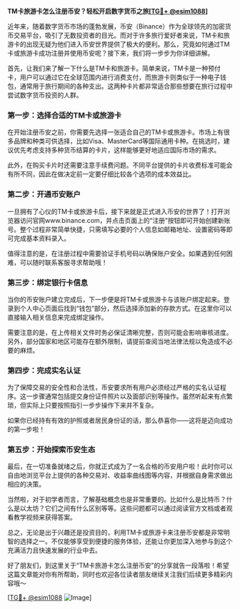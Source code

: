 **TM卡旅游卡怎么注册币安？轻松开启数字货币之旅[[TG💪+ @esim1088](https://t.me/s/esim1088)]**

近年来，随着数字货币市场的蓬勃发展，币安（Binance）作为全球领先的加密货币交易平台，吸引了无数投资者的目光。而对于许多旅行爱好者来说，TM卡和旅游卡的出现无疑为他们进入币安世界提供了极大的便利。那么，究竟如何通过TM卡或旅游卡成功注册并使用币安呢？接下来，我们将一步步为你详细讲解。

首先，让我们来了解一下什么是TM卡和旅游卡。简单来说，TM卡是一种预付卡，用户可以通过它在全球范围内进行消费支付，而旅游卡则类似于一种电子钱包，通常用于旅行期间的各种支出。这两种卡片都非常适合那些想要在旅行过程中尝试数字货币投资的人群。

### 第一步：选择合适的TM卡或旅游卡

在开始注册币安之前，你需要先选择一张适合自己的TM卡或旅游卡。市场上有很多品牌和种类可供选择，比如Visa、MasterCard等国际通用卡种。在挑选时，建议优先考虑支持多种货币结算的卡片，这样能够更好地适应国际市场的需求。

此外，在购买卡片时还需要注意手续费问题。不同平台提供的卡片收费标准可能会有所不同，因此在做决定前一定要仔细比较各个选项的成本效益比。

### 第二步：开通币安账户

一旦拥有了心仪的TM卡或旅游卡后，接下来就是正式进入币安的世界了！打开浏览器访问官网www.binance.com，并点击页面上的“注册”按钮即可开始创建新账号。整个过程非常简单快捷，只需填写必要的个人信息如邮箱地址、设置密码等即可完成基本资料录入。

值得注意的是，在注册过程中需要验证手机号码以确保账户安全。如果遇到任何困难，可以随时联系客服寻求帮助哦！

### 第三步：绑定银行卡信息

当你的币安账户建立完成后，下一步便是将TM卡或旅游卡与该账户绑定起来。登录到个人中心页面后找到“钱包”部分，然后选择添加新的存款方式。在这里你可以直接输入相关信息来完成绑定操作。

需要注意的是，在上传相关文件时务必保证清晰完整，否则可能会影响审核进度。另外，部分国家和地区可能存在额外限制，请提前查阅当地法律法规以免造成不必要的麻烦。

### 第四步：完成实名认证

为了保障交易的安全性和合法性，币安要求所有用户必须经过严格的实名认证程序。这一步骤通常包括提交身份证件照片以及面部识别等操作。虽然听起来有点繁琐，但实际上只要按照指引一步步操作下来并不复杂。

如果你已经持有有效的护照或者居民身份证的话，那么恭喜你——这将是迈向成功的第一步啦！

### 第五步：开始探索币安生态

最后，在一切准备就绪之后，你就正式成为了一名合格的币安用户啦！此时你可以自由地浏览平台上提供的各种交易对、收益率曲线图等内容，并根据自身需求做出相应的决策。

当然啦，对于初学者而言，了解基础概念也是非常重要的。比如什么是比特币？什么是以太坊？它们之间有什么区别等等。这些问题都可以通过阅读官方文档或者观看教学视频来获得答案。

总之，无论是出于兴趣还是投资目的，利用TM卡或旅游卡来注册币安都是非常明智的选择之一。不仅能够享受到便捷的服务体验，还能让你更加深入地参与到这个充满活力且快速发展的行业中去。

好了朋友们，到这里关于“TM卡旅游卡怎么注册币安”的分享就告一段落啦！希望这篇文章能对你有所帮助，同时也欢迎各位读者朋友继续关注我们后续更多精彩内容哦～

[[TG💪+ @esim1088](https://t.me/s/esim1088) ![Image](https://i.postimg.cc/4NQfJmqS/Snipaste-2025-05-13-00-14-12.png)]